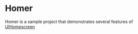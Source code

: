 Homer
=====

Homer is a sample project that demonstrates several features of [UIHomescreen](https://github.com/syasrebi/UIHomescreen)
